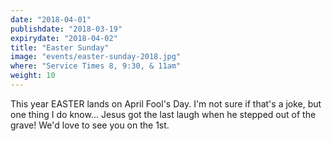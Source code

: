 ```yaml
---
date: "2018-04-01"
publishdate: "2018-03-19"
expirydate: "2018-04-02"
title: "Easter Sunday"
image: "events/easter-sunday-2018.jpg"
where: "Service Times 8, 9:30, & 11am"
weight: 10
---
```


This year EASTER lands on April Fool's Day. I'm not sure if that's a joke, but one thing I do know... Jesus got the last laugh when he stepped out of the grave! We'd love to see you on the 1st.


